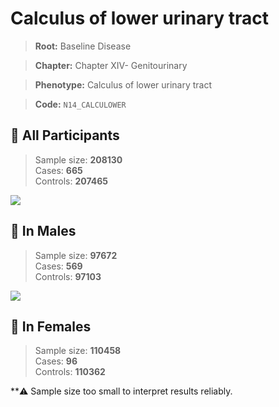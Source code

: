 # Calculus of lower urinary tract

> **Root:** Baseline Disease  

> **Chapter:** Chapter XIV- Genitourinary  

> **Phenotype:** Calculus of lower urinary tract  

> **Code:** `N14_CALCULOWER`

## 🧪 All Participants  
> Sample size: **208130**  
> Cases: **665**  
> Controls: **207465**
<img src="/Disease/Figures/ALL/Incidence/N14_CALCULOWER.png"/>
<CsvTable src="/Disease_Data/ALL/Incidence/COX_N14_CALCULOWER.csv" label="🔍 View full results" />

## 👨 In Males  
> Sample size: **97672**  
> Cases: **569**  
> Controls: **97103**
<img src="/Disease/Figures/Male/Incidence/N14_CALCULOWER.png"/>
<CsvTable src="/Disease_Data/Male/Incidence/COX_N14_CALCULOWER.csv" label="🔍 View full results" />

## 👩 In Females  
> Sample size: **110458**  
> Cases: **96**  
> Controls: **110362**

**⚠️ Sample size too small to interpret results reliably.

